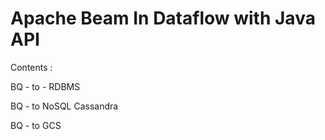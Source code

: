 # Apache Beam In Dataflow with Java API
Contents : 

BQ - to - RDBMS

BQ - to NoSQL Cassandra

BQ - to GCS
